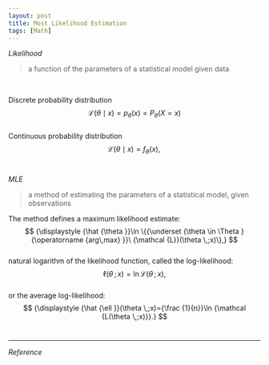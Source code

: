 ```yaml
---
layout: post
title: Most Likelihood Estimation
tags: [Math]
---
```


*Likelihood*
>a function of the parameters of a statistical model given data

<br/>

Discrete probability distribution
<br/>
$$
{\displaystyle {\mathcal {L}}(\theta \mid x)=p_{\theta }(x)=P_{\theta }(X=x)}
$$
<br/>
Continuous probability distribution
<br/>
$$
{\displaystyle {\mathcal {L}}(\theta \mid x)=f_{\theta }(x),\,}
$$
<br/>


*MLE*
>a method of estimating the parameters of a statistical model, given observations

The method defines a maximum likelihood estimate:
<br/>
$$
{\displaystyle {\hat {\theta }}\in \{{\underset {\theta \in \Theta }{\operatorname {arg\,max} }}\ {\mathcal {L}}(\theta \,;x)\},}
$$
<br/>
natural logarithm of the likelihood function, called the log-likelihood:
<br/>
$$
{\displaystyle \ell (\theta \,;x)=\ln {\mathcal {L}}(\theta \,;x),}
$$
<br/>
or the average log-likelihood:
<br/>
$$
{\displaystyle {\hat {\ell }}(\theta \,;x)={\frac {1}{n}}\ln {\mathcal {L(\theta \,;x)}}.}
$$
<br/>




***
*Reference*

